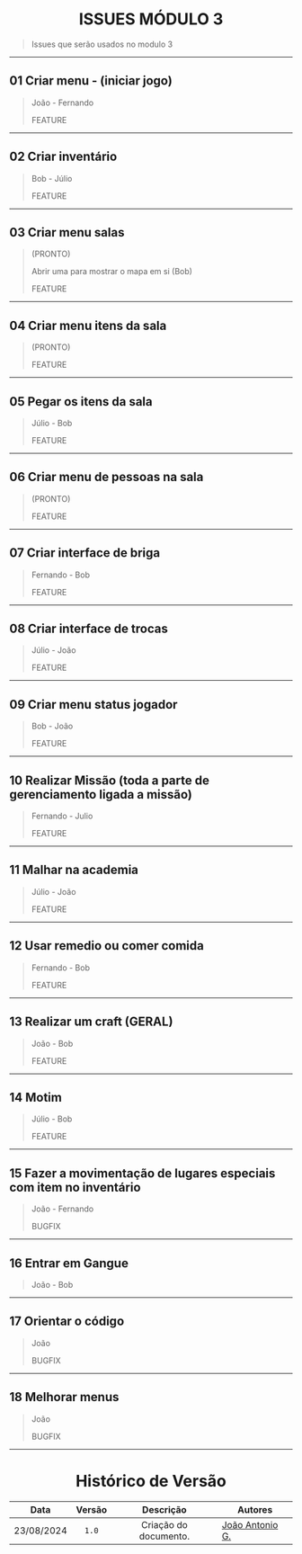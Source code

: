 <center>

# ISSUES MÓDULO 3

</center>

> Issues que serão usados no modulo 3

---

## 01 Criar menu - (iniciar jogo) 

> João - Fernando
> 
> FEATURE

---

## 02 Criar inventário

> Bob - Júlio
> 
> FEATURE

---

## 03 Criar menu salas

> (PRONTO)
>
> Abrir uma para mostrar o mapa em si (Bob)
> 
> FEATURE

---

## 04 Criar menu itens da sala

> (PRONTO)
> 
> FEATURE

---

## 05 Pegar os itens da sala

> Júlio - Bob
> 
> FEATURE

---

## 06 Criar menu de pessoas na sala

> (PRONTO)
> 
> FEATURE

---

## 07 Criar interface de briga

> Fernando - Bob
> 
> FEATURE

---

## 08 Criar interface de trocas

> Júlio - João
> 
> FEATURE

---

## 09 Criar menu status jogador

> Bob - João
> 
> FEATURE

---

## 10 Realizar Missão (toda a parte de gerenciamento ligada a missão)

> Fernando - Julio
> 
> FEATURE

---

## 11 Malhar na academia

> Júlio - João
> 
> FEATURE

---

## 12 Usar remedio ou comer comida

> Fernando - Bob
> 
> FEATURE

---

## 13 Realizar um craft (GERAL)

> João - Bob
> 
> FEATURE

---

## 14 Motim

> Júlio - Bob
> 
> FEATURE

---

## 15 Fazer a movimentação de lugares especiais com item no inventário

> João - Fernando
> 
> BUGFIX


---

## 16 Entrar em Gangue

> João - Bob

---

## 17 Orientar o código

> João
> 
> BUGFIX

---

## 18 Melhorar menus

> João
> 
> BUGFIX

---

<center>

# Histórico de Versão

</center>


<div style="margin: 0 auto; width: fit-content;">

|    Data    | Versão |       Descrição       | Autores                                          |
|:----------:|:------:|:---------------------:|--------------------------------------------------|
| 23/08/2024 | `1.0`  | Criação do documento. | [João Antonio G.](https://github.com/joaoseisei) |

</div>